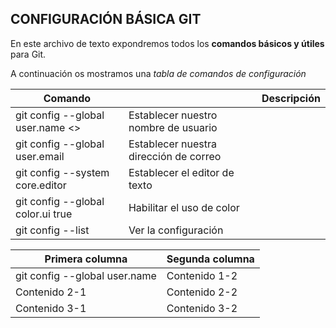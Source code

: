 ## CONFIGURACIÓN BÁSICA GIT

En este archivo de texto expondremos todos los **comandos básicos y útiles** para Git.

A continuación os mostramos una *tabla de comandos de configuración*

| Comando |  | Descripción |
| -- | -- | -- | 
| git config --global user.name <<name>> | Establecer nuestro nombre de usuario | 
| git config --global user.email <email> | Establecer nuestra dirección de correo | 
| git config --system core.editor <editor> | Establecer el editor de texto | 
| git config --global color.ui true | Habilitar el uso de color |
| git config --list | Ver la configuración |

| Primera columna | Segunda columna |
| -- | -- | 
| git config --global user.name <name> | Contenido 1-2 |
| Contenido 2-1 | Contenido 2-2 |
| Contenido 3-1 | Contenido 3-2 | 